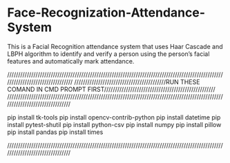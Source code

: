 # Face-Recognization-Attendance-System
This is a Facial Recognition attendance system that uses Haar Cascade and LBPH algorithm to identify and verify a person using the person’s facial features and automatically mark attendance.

/////////////////////////////////////////////////////////////////////////////////////////////////////////////////////////////////
//////////////////////////////////////////RUN THESE COMAND IN CMD PROMPT FIRST///////////////////////////////////////////////////
////////////////////////////////////////////////////////////////////////////////////////////////////////////////////////////////


pip install tk-tools
pip install opencv-contrib-python
pip install datetime
pip install pytest-shutil
pip install python-csv
pip install numpy
pip install pillow 
pip install pandas
pip install times



////////////////////////////////////////////////////////////////////////////////////////////////////////////////////////////////



